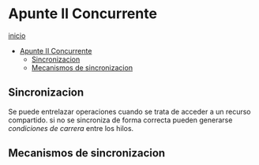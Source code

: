 # Apunte II Concurrente

[inicio](../README.md)

- [Apunte II Concurrente](#apunte-ii-concurrente)
  - [Sincronizacion](#sincronizacion)
  - [Mecanismos de sincronizacion](#mecanismos-de-sincronizacion)

## Sincronizacion

Se puede entrelazar operaciones cuando se trata de acceder a un recurso compartido. si no se sincroniza de forma correcta pueden generarse *condiciones de carrera* entre los hilos.

## Mecanismos de sincronizacion

